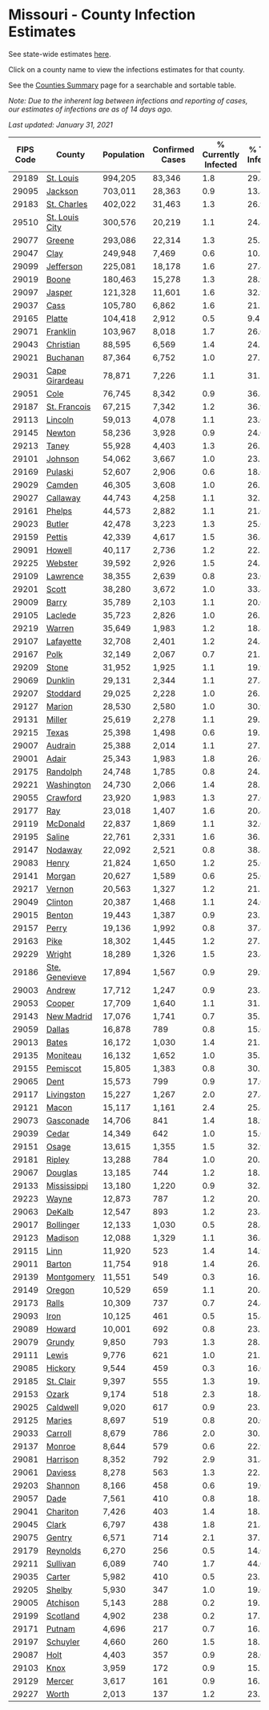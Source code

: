 # Missouri - County Infection Estimates

See state-wide estimates [here](/infections/us-mo).

Click on a county name to view the infections estimates for that county.

See the [Counties Summary](/infections/summary-counties) page for a searchable and sortable table.

*Note: Due to the inherent lag between infections and reporting of cases, our estimates of infections are as of 14 days ago.*

*Last updated: January 31, 2021*

|   FIPS Code |                           County |   Population |   Confirmed Cases |   % Currently Infected |   % Total Infected |
|-------------|----------------------------------|--------------|-------------------|------------------------|--------------------|
|       29189 |           [St. Louis](st.-louis) |      994,205 |            83,346 |                    1.8 |               29.4 |
|       29095 |               [Jackson](jackson) |      703,011 |            28,363 |                    0.9 |               13.8 |
|       29183 |       [St. Charles](st.-charles) |      402,022 |            31,463 |                    1.3 |               26.9 |
|       29510 | [St. Louis City](st.-louis-city) |      300,576 |            20,219 |                    1.1 |               24.8 |
|       29077 |                 [Greene](greene) |      293,086 |            22,314 |                    1.3 |               25.3 |
|       29047 |                     [Clay](clay) |      249,948 |             7,469 |                    0.6 |               10.3 |
|       29099 |           [Jefferson](jefferson) |      225,081 |            18,178 |                    1.6 |               27.4 |
|       29019 |                   [Boone](boone) |      180,463 |            15,278 |                    1.3 |               28.9 |
|       29097 |                 [Jasper](jasper) |      121,328 |            11,601 |                    1.6 |               32.9 |
|       29037 |                     [Cass](cass) |      105,780 |             6,862 |                    1.6 |               21.7 |
|       29165 |                 [Platte](platte) |      104,418 |             2,912 |                    0.5 |                9.4 |
|       29071 |             [Franklin](franklin) |      103,967 |             8,018 |                    1.7 |               26.0 |
|       29043 |           [Christian](christian) |       88,595 |             6,569 |                    1.4 |               24.5 |
|       29021 |             [Buchanan](buchanan) |       87,364 |             6,752 |                    1.0 |               27.2 |
|       29031 | [Cape Girardeau](cape-girardeau) |       78,871 |             7,226 |                    1.1 |               31.2 |
|       29051 |                     [Cole](cole) |       76,745 |             8,342 |                    0.9 |               36.8 |
|       29187 |     [St. Francois](st.-francois) |       67,215 |             7,342 |                    1.2 |               36.9 |
|       29113 |               [Lincoln](lincoln) |       59,013 |             4,078 |                    1.1 |               23.6 |
|       29145 |                 [Newton](newton) |       58,236 |             3,928 |                    0.9 |               24.0 |
|       29213 |                   [Taney](taney) |       55,928 |             4,403 |                    1.3 |               26.5 |
|       29101 |               [Johnson](johnson) |       54,062 |             3,667 |                    1.0 |               23.5 |
|       29169 |               [Pulaski](pulaski) |       52,607 |             2,906 |                    0.6 |               18.6 |
|       29029 |                 [Camden](camden) |       46,305 |             3,608 |                    1.0 |               26.2 |
|       29027 |             [Callaway](callaway) |       44,743 |             4,258 |                    1.1 |               32.2 |
|       29161 |                 [Phelps](phelps) |       44,573 |             2,882 |                    1.1 |               21.6 |
|       29023 |                 [Butler](butler) |       42,478 |             3,223 |                    1.3 |               25.6 |
|       29159 |                 [Pettis](pettis) |       42,339 |             4,617 |                    1.5 |               36.8 |
|       29091 |                 [Howell](howell) |       40,117 |             2,736 |                    1.2 |               22.5 |
|       29225 |               [Webster](webster) |       39,592 |             2,926 |                    1.5 |               24.3 |
|       29109 |             [Lawrence](lawrence) |       38,355 |             2,639 |                    0.8 |               23.0 |
|       29201 |                   [Scott](scott) |       38,280 |             3,672 |                    1.0 |               33.4 |
|       29009 |                   [Barry](barry) |       35,789 |             2,103 |                    1.1 |               20.0 |
|       29105 |               [Laclede](laclede) |       35,723 |             2,826 |                    1.0 |               26.1 |
|       29219 |                 [Warren](warren) |       35,649 |             1,983 |                    1.2 |               18.8 |
|       29107 |           [Lafayette](lafayette) |       32,708 |             2,401 |                    1.2 |               24.8 |
|       29167 |                     [Polk](polk) |       32,149 |             2,067 |                    0.7 |               21.2 |
|       29209 |                   [Stone](stone) |       31,952 |             1,925 |                    1.1 |               19.9 |
|       29069 |               [Dunklin](dunklin) |       29,131 |             2,344 |                    1.1 |               27.8 |
|       29207 |             [Stoddard](stoddard) |       29,025 |             2,228 |                    1.0 |               26.5 |
|       29127 |                 [Marion](marion) |       28,530 |             2,580 |                    1.0 |               30.9 |
|       29131 |                 [Miller](miller) |       25,619 |             2,278 |                    1.1 |               29.7 |
|       29215 |                   [Texas](texas) |       25,398 |             1,498 |                    0.6 |               19.5 |
|       29007 |               [Audrain](audrain) |       25,388 |             2,014 |                    1.1 |               27.2 |
|       29001 |                   [Adair](adair) |       25,343 |             1,983 |                    1.8 |               26.6 |
|       29175 |             [Randolph](randolph) |       24,748 |             1,785 |                    0.8 |               24.3 |
|       29221 |         [Washington](washington) |       24,730 |             2,066 |                    1.4 |               28.2 |
|       29055 |             [Crawford](crawford) |       23,920 |             1,983 |                    1.3 |               27.6 |
|       29177 |                       [Ray](ray) |       23,018 |             1,407 |                    1.6 |               20.4 |
|       29119 |             [McDonald](mcdonald) |       22,837 |             1,869 |                    1.1 |               32.0 |
|       29195 |                 [Saline](saline) |       22,761 |             2,331 |                    1.6 |               36.5 |
|       29147 |               [Nodaway](nodaway) |       22,092 |             2,521 |                    0.8 |               38.8 |
|       29083 |                   [Henry](henry) |       21,824 |             1,650 |                    1.2 |               25.6 |
|       29141 |                 [Morgan](morgan) |       20,627 |             1,589 |                    0.6 |               25.6 |
|       29217 |                 [Vernon](vernon) |       20,563 |             1,327 |                    1.2 |               21.5 |
|       29049 |               [Clinton](clinton) |       20,387 |             1,468 |                    1.1 |               24.0 |
|       29015 |                 [Benton](benton) |       19,443 |             1,387 |                    0.9 |               23.7 |
|       29157 |                   [Perry](perry) |       19,136 |             1,992 |                    0.8 |               37.4 |
|       29163 |                     [Pike](pike) |       18,302 |             1,445 |                    1.2 |               27.2 |
|       29229 |                 [Wright](wright) |       18,289 |             1,326 |                    1.5 |               23.4 |
|       29186 | [Ste. Genevieve](ste.-genevieve) |       17,894 |             1,567 |                    0.9 |               29.9 |
|       29003 |                 [Andrew](andrew) |       17,712 |             1,247 |                    0.9 |               23.8 |
|       29053 |                 [Cooper](cooper) |       17,709 |             1,640 |                    1.1 |               31.5 |
|       29143 |         [New Madrid](new-madrid) |       17,076 |             1,741 |                    0.7 |               35.2 |
|       29059 |                 [Dallas](dallas) |       16,878 |               789 |                    0.8 |               15.6 |
|       29013 |                   [Bates](bates) |       16,172 |             1,030 |                    1.4 |               21.1 |
|       29135 |             [Moniteau](moniteau) |       16,132 |             1,652 |                    1.0 |               35.7 |
|       29155 |             [Pemiscot](pemiscot) |       15,805 |             1,383 |                    0.8 |               30.7 |
|       29065 |                     [Dent](dent) |       15,573 |               799 |                    0.9 |               17.0 |
|       29117 |         [Livingston](livingston) |       15,227 |             1,267 |                    2.0 |               27.4 |
|       29121 |                   [Macon](macon) |       15,117 |             1,161 |                    2.4 |               25.8 |
|       29073 |           [Gasconade](gasconade) |       14,706 |               841 |                    1.4 |               18.9 |
|       29039 |                   [Cedar](cedar) |       14,349 |               642 |                    1.0 |               15.0 |
|       29151 |                   [Osage](osage) |       13,615 |             1,355 |                    1.5 |               32.9 |
|       29181 |                 [Ripley](ripley) |       13,288 |               784 |                    1.0 |               20.1 |
|       29067 |               [Douglas](douglas) |       13,185 |               744 |                    1.2 |               18.7 |
|       29133 |       [Mississippi](mississippi) |       13,180 |             1,220 |                    0.9 |               32.3 |
|       29223 |                   [Wayne](wayne) |       12,873 |               787 |                    1.2 |               20.2 |
|       29063 |                 [DeKalb](dekalb) |       12,547 |               893 |                    1.2 |               23.8 |
|       29017 |           [Bollinger](bollinger) |       12,133 |             1,030 |                    0.5 |               28.8 |
|       29123 |               [Madison](madison) |       12,088 |             1,329 |                    1.1 |               36.8 |
|       29115 |                     [Linn](linn) |       11,920 |               523 |                    1.4 |               14.9 |
|       29011 |                 [Barton](barton) |       11,754 |               918 |                    1.4 |               26.1 |
|       29139 |         [Montgomery](montgomery) |       11,551 |               549 |                    0.3 |               16.3 |
|       29149 |                 [Oregon](oregon) |       10,529 |               659 |                    1.1 |               20.8 |
|       29173 |                   [Ralls](ralls) |       10,309 |               737 |                    0.7 |               24.4 |
|       29093 |                     [Iron](iron) |       10,125 |               461 |                    0.5 |               15.4 |
|       29089 |                 [Howard](howard) |       10,001 |               692 |                    0.8 |               23.5 |
|       29079 |                 [Grundy](grundy) |        9,850 |               793 |                    1.3 |               28.2 |
|       29111 |                   [Lewis](lewis) |        9,776 |               621 |                    1.0 |               21.5 |
|       29085 |               [Hickory](hickory) |        9,544 |               459 |                    0.3 |               16.0 |
|       29185 |           [St. Clair](st.-clair) |        9,397 |               555 |                    1.3 |               19.7 |
|       29153 |                   [Ozark](ozark) |        9,174 |               518 |                    2.3 |               18.4 |
|       29025 |             [Caldwell](caldwell) |        9,020 |               617 |                    0.9 |               23.1 |
|       29125 |                 [Maries](maries) |        8,697 |               519 |                    0.8 |               20.0 |
|       29033 |               [Carroll](carroll) |        8,679 |               786 |                    2.0 |               30.5 |
|       29137 |                 [Monroe](monroe) |        8,644 |               579 |                    0.6 |               22.9 |
|       29081 |             [Harrison](harrison) |        8,352 |               792 |                    2.9 |               31.4 |
|       29061 |               [Daviess](daviess) |        8,278 |               563 |                    1.3 |               22.2 |
|       29203 |               [Shannon](shannon) |        8,166 |               458 |                    0.6 |               19.0 |
|       29057 |                     [Dade](dade) |        7,561 |               410 |                    0.8 |               18.3 |
|       29041 |             [Chariton](chariton) |        7,426 |               403 |                    1.4 |               18.7 |
|       29045 |                   [Clark](clark) |        6,797 |               438 |                    1.8 |               21.8 |
|       29075 |                 [Gentry](gentry) |        6,571 |               714 |                    2.1 |               37.7 |
|       29179 |             [Reynolds](reynolds) |        6,270 |               256 |                    0.5 |               14.0 |
|       29211 |             [Sullivan](sullivan) |        6,089 |               740 |                    1.7 |               44.0 |
|       29035 |                 [Carter](carter) |        5,982 |               410 |                    0.5 |               23.2 |
|       29205 |                 [Shelby](shelby) |        5,930 |               347 |                    1.0 |               19.6 |
|       29005 |             [Atchison](atchison) |        5,143 |               288 |                    0.2 |               19.5 |
|       29199 |             [Scotland](scotland) |        4,902 |               238 |                    0.2 |               17.2 |
|       29171 |                 [Putnam](putnam) |        4,696 |               217 |                    0.7 |               16.1 |
|       29197 |             [Schuyler](schuyler) |        4,660 |               260 |                    1.5 |               18.7 |
|       29087 |                     [Holt](holt) |        4,403 |               357 |                    0.9 |               28.0 |
|       29103 |                     [Knox](knox) |        3,959 |               172 |                    0.9 |               15.2 |
|       29129 |                 [Mercer](mercer) |        3,617 |               161 |                    0.9 |               16.1 |
|       29227 |                   [Worth](worth) |        2,013 |               137 |                    1.2 |               23.1 |
